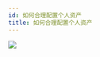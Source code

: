 ```yaml
---
id: 如何合理配置个人资产
title: 如何合理配置个人资产
---
```


![](https://wiki-media-1253965369.cos.ap-guangzhou.myqcloud.com/img/20210312135502.png)


